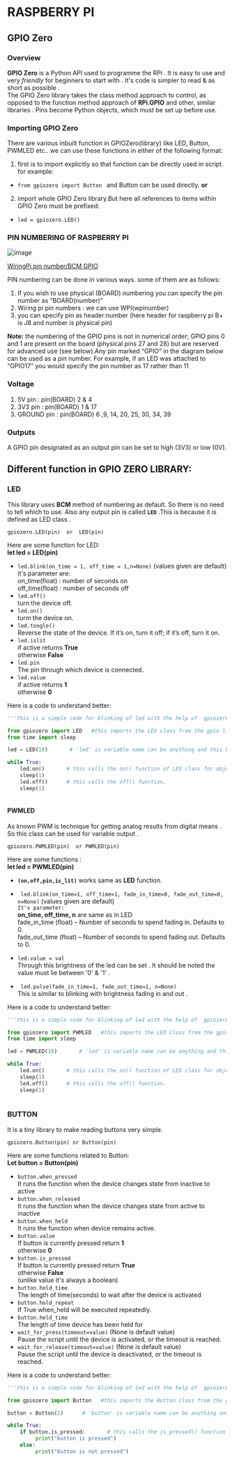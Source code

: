 # RASPBERRY PI


## GPIO Zero

### Overview
**GPIO Zero** is a Python API used to programme the RPi . It is easy to use and very *friendly* for beginners to start with . It's code is simpler to read & as short as possible .   
The GPIO Zero library takes the class method approach to control, as opposed to the function method approach of **RPi.GPIO** and other, similar libraries . Pins become Python objects, which must be set up before use.


### Importing GPIO Zero
There are various inbuilt function in GPIOZero(library) like LED, Button, PWMLED etc..
we can use these functions in either of the following format:
 1.    first is to import explicitly so that function can be directly used in script.
       for example:

* `from gpiozero import Button ` and Button can be used directly.  **or**
 2.    import whole GPIO Zero library.But here all references to items within GPIO Zero must be prefixed:
 * `led = gpiozero.LED()`




### PIN NUMBERING OF RASPBERRY PI
![image](https://gpiozero.readthedocs.io/en/stable/_images/pin_layout.svg)

[WiringPi pin number/BCM GPIO](http://wiringpi.com/wp-content/uploads/2013/03/gpio1.png)

PIN numbering can be done in various ways. some of them are as follows:
1.    If you wish to use physical (BOARD) numbering you can specify the pin number  as “BOARD(number)”
2.    Wiring pi pin numbers : we can use WPI(wpinumber)
3.    you can specify pin as header:number (here header for raspberry pi B+ is J8 and  number is physical pin)

__Note:__ the numbering of the GPIO pins is not in numerical order; GPIO pins 0 and 1 are present on the board (physical pins 27 and 28) but are reserved for advanced use (see below).Any pin marked “GPIO” in the diagram below can be used as a pin number. For example, if an LED was attached to “GPIO17” you would specify the pin number as 17 rather than 11

### Voltage
1. 5V pin : pin(BOARD) 2 & 4
2. 3V3 pin : pin(BOARD) 1 & 17
3. GROUND pin : pin(BOARD) 6 ,9, 14, 20, 25, 30, 34, 39

### Outputs
A GPIO pin designated as an output pin can be set to high (3V3) or low (0V).

## Different function in __GPIO ZERO__ LIBRARY:


### LED
This library uses __BCM__ method of numbering as default. So there is no need to tell which to use. Also any output pin is called **`LED`** .This is because it is defined as LED class . <br />
```
gpiozero.LED(pin)  or  LED(pin)
``` 
Here are some function for LED:   
**let led = LED(pin)**   
* `led.blink(on_time = 1, off_time = 1,n=None)`  (values given are default)   
        it's parameter are:  
        on_time(float) : number of seconds on   
        off_time(float) : number of seconds off  
* `led.off()`  
        turn the device off.
* `led.on()`  
        turm the device on.
* `led.toogle()`  
        Reverse the state of the device. If it’s on, turn it off; if it’s off, turn it on.
* `led.islit`  
        if active returns **True**  
        otherwise **False**
* `led.pin`  
         The pin through which device is connected.
* `led.value`  
         if active returns **1**  
         otherwise **0**

Here is a code to understand better:

```python
'''this is a simple code for blinking of led with the help of  gpiozero library'''

from gpiozero import LED   #this imports the LED class from the gpio lirary.
from time import sleep 

led = LED(18)       # 'led' is variable name can be anything and this becomes the object.

while True:
    led.on()       # this calls the on() function of LED class for object led.
    sleep(1)
    led.off()      # this calls the off() function.
    sleep(1) 
    
``` 
#### PWMLED

As known PWM is technique for getting analog results from digital means . So this class can be used for variable output .  
```
gpiozero.PWMLED(pin)  or PWMLED(pin)
```
Here are some functions :  
**let led = PWMLED(pin)** 
* **`(on,off,pin,is_lit)`** works same as **LED** function.  
* ` led.blink(on_time=1, off_time=1, fade_in_time=0, fade_out_time=0, n=None)`  (values given are default)  
        `It's parameter:`  
        **on_time, off_time, n**  are same as in LED  
        fade_in_time (float) – Number of seconds to spend fading in. Defaults to 0.  
        fade_out_time (float) – Number of seconds to spend fading out. Defaults to 0.  
        
* ` led.value = val `    
        Through this brightness of the led can be set .  It should be noted the value must lie between '0' & '1' .  

* ` led.pulse(fade_in_time=1, fade_out_time=1, n=None)`   
        This is similar to blinking with brightness fading in and out .

Here is a code to understand better:

```python
'''this is a simple code for blinking of led with the help of  gpiozero library'''

from gpiozero import PWMLED   #this imports the LED class from the gpio lirary.
from time import sleep 

led = PWMLED(18)       # 'led' is variable name can be anything and this becomes the object.

while True:
    led.on()       # this calls the on() function of LED class for object led.
    sleep(1)
    led.off()      # this calls the off() function.
    sleep(1) 
    
```   



### BUTTON  
It is a tiny library to make reading buttons very simple.
```
gpiozero.Button(pin) or Button(pin)
```
Here are some functions related to Button:  
**Let button = Button(pin)**
* `button.when_pressed`  
        It runs the function when the device changes state from inactive to active
* `button.when_released`  
        It runs the function when the device changes state from active to inactive
* `button.when_held`  
        It runs the function when device remains active.
* `button.value`  
        If button is currently pressed return **1**  
        otherwise **0**
* `button.is_pressed`  
        If button is currently pressed return **True**  
        otherwise **False**  
        (unlike value it's always a boolean)
* `button.hold_time`  
        The length of time(seconds) to wait after the device is activated
* `button.hold_repeat`  
        If True when_held will be executed repeatedly.
* `button.held_time`  
        The length of time device has been held for
* `wait_for_press(timeout=value)` (None is default value)  
        Pause the script until the device is activated, or the timeout is reached.
* `wait_for_release(timeout=value)` (None is default value)  
        Pause the script until the device is deactivated, or the timeout is reached.

Here is a code to understand better:

```python
'''this is a simple code for blinking of led with the help of  gpiozero library'''

from gpiozero import Button   #this imports the Button class from the gpio lirary. 

button = Button(2)      # 'button' is variable name can be anything and this becomes the object.

while True:
    if button.is_pressed:       # this calls the is_pressed() function 
         print("button is pressed")
    else:
         print("button is not pressed")
    
```   


